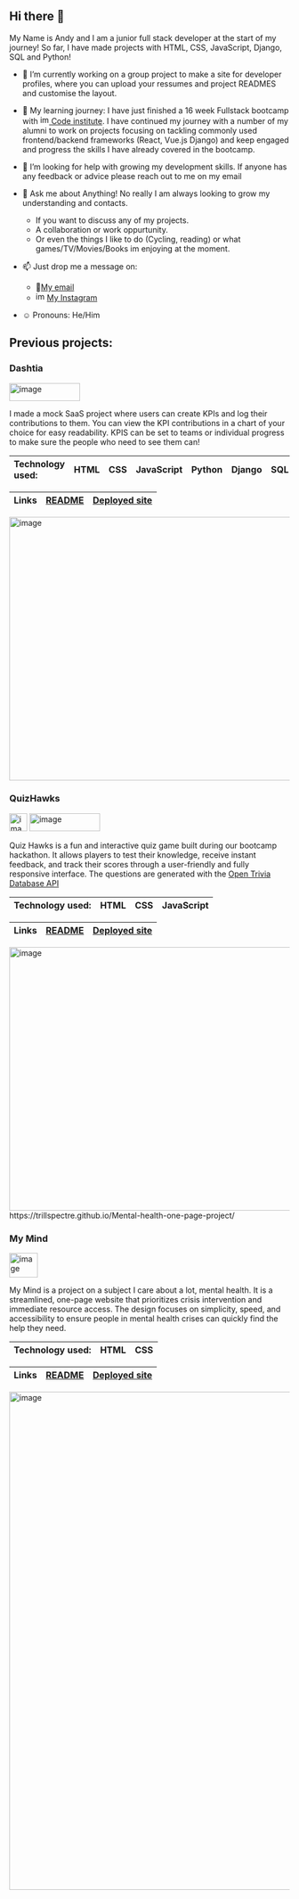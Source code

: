 ## Hi there 👋
My Name is Andy and I am a junior full stack developer at the start of my journey! So far, I have made projects with HTML, CSS, JavaScript, Django, SQL and Python!
- 🔭 I’m currently working on a group project to make a site for developer profiles, where you can upload your ressumes and project READMES and customise the layout.  

- 🌱 My learning journey: I have just finished a 16 week Fullstack bootcamp with [<img width="16" height="16" alt="image" src="https://github.com/user-attachments/assets/97217ae9-4d20-4140-bd45-dbeb06a9e1e6" />
Code institute](https://codeinstitute.net/). I have continued my journey with a number of my alumni to  work on projects focusing on tackling commonly used frontend/backend frameworks (React, Vue.js Django) and keep engaged and progress the skills I have already covered in the bootcamp.

- 🤔 I’m looking for help with growing my development skills. If anyone has any feedback or advice please reach out to me on my email 

- 💬 Ask me about Anything! No really I am always looking to grow my understanding and contacts. 
  - If you want to discuss any of my projects.
  - A collaboration or work oppurtunity. 
  - Or even the things I like to do (Cycling, reading) or what games/TV/Movies/Books im enjoying at the moment.

- 📫 Just drop me a message on:
  - 📧[My email](mailto:andrewbullimore@gmail.com)
  - <img width="16" height="16" alt="image" src="https://github.com/user-attachments/assets/e9e7bd66-90bf-437e-8e96-8d57f8d83e49" /> [My Instagram](https://www.instagram.com/trillspectre/)

- ☺️ Pronouns: He/Him


## Previous projects:
### Dashtia
<img width="127" height="32" alt="image" src="https://github.com/user-attachments/assets/9f9f6cd7-c390-4637-95ed-5335a06fe900" />

I made a mock SaaS project where users can create KPIs and log their contributions to them. You can view the KPI contributions in a chart of your choice for easy readability. KPIS can be set to teams or individual progress to make sure the people who need to see them can!

| Technology used:  | HTML | CSS | JavaScript | Python | Django | SQL |
| :---------------- | :--: | :-: | :--------: | :----: | :----: | :-: |

| Links | [README](https://github.com/Trillspectre/dashtia/blob/main/README.md) | [Deployed site](https://dashtia-a4f2cf03bc67.herokuapp.com/) |
| :---- | :-----: | :------------: |

[<img width="953" height="473" alt="image" src="https://github.com/user-attachments/assets/c84b98c1-de33-49ac-9d56-f0175f62fd45" />](https://github.com/Trillspectre/dashtia/blob/main/.github/images/create%20teams%20and%20add%20members%20data%20feature.gif)

### QuizHawks
<img width="32" height="32" alt="image" src="https://github.com/user-attachments/assets/6cc2c3f7-f123-48b1-a6cb-cd98fc17f5eb" />
<img width="127" height="32" alt="image" src="https://github.com/user-attachments/assets/2bf6dad2-26f8-47db-b347-df789f38450d" />

Quiz Hawks is a fun and interactive quiz game built during our bootcamp hackathon.
It allows players to test their knowledge, receive instant feedback, and track their scores through a user-friendly and fully responsive interface.
The questions are generated with the [Open Trivia Database API](https://opentdb.com/)

| Technology used:  | HTML | CSS | JavaScript |
| :---------------- | :--: | :-: | :--------: |

| Links | [README](https://github.com/DanBaloiu/dev-hawks-quiz/blob/main/README.md) | [Deployed site](https://danbaloiu.github.io/dev-hawks-quiz/) |
| :---- | :-----: | :------------: |

<img width="953" height="473" alt="image" src="https://github.com/user-attachments/assets/2a674caa-7682-4f63-8bd4-12a519e2d813" />
https://trillspectre.github.io/Mental-health-one-page-project/

### My Mind
<img width="51" height="44" alt="image" src="https://github.com/user-attachments/assets/c2e5e22e-c005-469a-b4d7-f3718a210735" />


My Mind is a project on a subject I care about a lot, mental health. It is a streamlined, one-page website that prioritizes crisis intervention and immediate resource access. The design focuses on simplicity, speed, and accessibility to ensure people in mental health crises can quickly find the help they need.

| Technology used:  | HTML | CSS | 
| :---------------- | :--: | :-: | 

| Links | [README](https://github.com/Trillspectre/Mental-health-one-page-project/blob/main/README.md) | [Deployed site](https://trillspectre.github.io/Mental-health-one-page-project/) |
| :---- | :-----: | :------------: |

<img width="992" height="894" alt="image" src="https://github.com/user-attachments/assets/f19ef415-6b56-4a64-bf23-2eca3f092168"/>




<!--
**Trillspectre/Trillspectre** is a ✨ _special_ ✨ repository because its `README.md` (this file) appears on your GitHub profile.

-->
